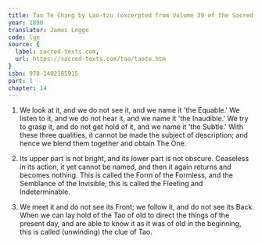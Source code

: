 ```yaml
---
title: Tao Te Ching by Lao-tzu (excerpted from Volume 39 of the Sacred Books of the East.)
year: 1890
translator: James Legge
code: lge
source: {
  label: sacred-texts.com,
  url: https://sacred-texts.com/tao/taote.htm
}
isbn: 978-1402185915
part: 1
chapter: 14
---
```

1. We look at it, and we do not see it, and we name it 'the Equable.'
We listen to it, and we do not hear it, and we name it 'the Inaudible.'
We try to grasp it, and do not get hold of it, and we name it 'the
Subtle.' With these three qualities, it cannot be made the subject
of description; and hence we blend them together and obtain The One.

2. Its upper part is not bright, and its lower part is not obscure.
Ceaseless in its action, it yet cannot be named, and then it again
returns and becomes nothing. This is called the Form of the Formless,
and the Semblance of the Invisible; this is called the Fleeting and
Indeterminable. 

3. We meet it and do not see its Front; we follow it, and do not see
its Back. When we can lay hold of the Tao of old to direct the things
of the present day, and are able to know it as it was of old in the
beginning, this is called (unwinding) the clue of Tao.